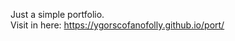 Just a simple portfolio.<br />
Visit in here: <a href="https://ygorscofanofolly.github.io/port/">https://ygorscofanofolly.github.io/port/</a>
